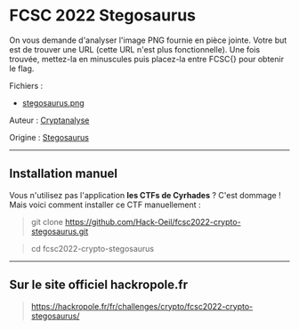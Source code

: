 # FCSC 2022 Stegosaurus

On vous demande d'analyser l'image PNG fournie en pièce jointe. Votre but est de trouver une URL (cette URL n'est plus fonctionnelle). Une fois trouvée, mettez-la en minuscules puis placez-la entre FCSC{} pour obtenir le flag.

Fichiers :
- [stegosaurus.png](stegosaurus.png)

Auteur : [Cryptanalyse](https://x.com/Cryptanalyse)

Origine : [Stegosaurus](https://hackropole.fr/fr/challenges/crypto/fcsc2022-crypto-stegosaurus/)

-----------


## Installation manuel
Vous n'utilisez pas l'application **les CTFs de Cyrhades** ? C'est dommage !
Mais voici comment installer ce CTF manuellement :

> git clone https://github.com/Hack-Oeil/fcsc2022-crypto-stegosaurus.git

> cd fcsc2022-crypto-stegosaurus


-----------

## Sur le site officiel hackropole.fr
> https://hackropole.fr/fr/challenges/crypto/fcsc2022-crypto-stegosaurus/